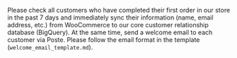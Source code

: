 Please check all customers who have completed their first order in our store in the past 7 days and immediately sync their information (name, email address, etc.) from WooCommerce to our core customer relationship database (BigQuery). At the same time, send a welcome email to each customer via Poste. Please follow the email format in the template (`welcome_email_template.md`).